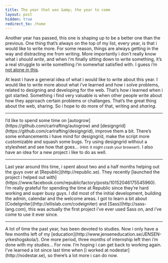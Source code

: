 ```yaml
---
title: The year that was &amp; the year to come
layout: post
hidden: true
redirect_to: /home
---
```


Another year has passed, this one is shaping up to be a better one than
the previous. One thing that’s always on the top of my list, every year,
is that i would like to write more. For some reason, things are always
getting in the way and distracting me from writing. More importantly i
don’t really know what i *should write*, and when i’m finally sitting
down to write something, it’s a real struggle to write something i’m
somewhat satisfied with. I guess i’m [not alone in
this](http://adactio.com/journal/6632/).

At least i have a general idea of what i would like to write about this
year. I would like to write more about what i’ve learned and how i solve
problems, related to designing and developing for the web. That’s how i
learned when i got started. Something i find very valuable is when other
people write about how they approach certain problems or challanges.
That’s the great thing about the web, sharing. So i hope to do more of
that, writing and *sharing*.

<hr class="divider">
I’d like to spend some time on
[autogrow](https://github.com/carlrafting/autogrow) and
[designgrid](https://github.com/carlrafting/designgrid), improve them a
bit. There’s some enhancements i have mind for designgrid, make the
script more customizable and squash some bugs. Try using designgrid
without a stylesheet and see how that goes… <small>(Hint: it might crash
your browser!)</small>. I also have an idea for a new project i like to
do as well.

<hr class="divider">
Last year around this time, i spent about two and a half months helping
out the guys over at [Republic](http://republic.se). They recently
[launched the project i helped out
with](https://www.facebook.com/republicfactory/posts/10152046175545960).
I’m really grateful for spending the time at Republic since they’re hard
working and super busy guys. I did most of the initial development,
building the admin, calendar and the welcome areas. I got to learn a bit
about [CodeIgniter](http://ellislab.com/codeigniter) and
[Sass](http://sass-lang.com), this was actually the first project i’ve
ever used Sass on, and i’ve come to use it ever since.

<hr class="divider">
A lot of time the past year, has been devoted to studies. Now i only
have a few months left of my
[education](http://www.jenseneducation.se/JENSEN-yrkeshogskola/). One
more period, three months of internship left then i’m done with my
studies… For now. I’m hoping i can get back to working again. I’ve
learned a lot since last time when [i worked at
nodestar](http://nodestar.se), so there’s a lot more i can do now.
